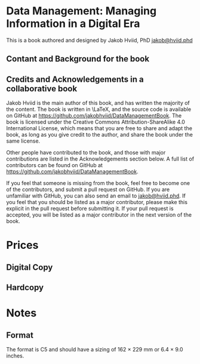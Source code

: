 # Data Management: Managing Information in a Digital Era

This is a book authored and designed by Jakob Hviid, PhD <jakob@hviid.phd>

## Contant and Background for the book

## Credits and Acknowledgements in a collaborative book
Jakob Hviid is the main author of this book, and has written the majority of the content. The book is written in \LaTeX, and the source code is available on GitHub at https://github.com/jakobhviid/DataManagementBook. The book is licensed under the Creative Commons Attribution-ShareAlike 4.0 International License, which means that you are free to share and adapt the book, as long as you give credit to the author, and share the book under the same license.

Other people have contributed to the book, and those with major contributions are listed in the Acknowledgements section below. A full list of contributors can be found on GitHub at https://github.com/jakobhviid/DataManagementBook. 

If you feel that someone is missing from the book, feel free to become one of the contributors, and submit a pull request on GitHub. If you are unfamiliar with GitHub, you can also send an email to jakob@hviid.phd. If you feel that you should be listed as a major contributor, please make this explicit in the pull request before submitting it. If your pull request is accepted, you will be listed as a major contributor in the next version of the book.

# Prices

## Digital Copy

## Hardcopy

# Notes

## Format
The format is C5 and should have a sizing of 162 × 229 mm or 6.4 × 9.0 inches.
